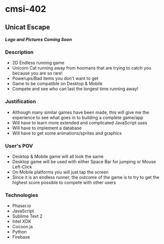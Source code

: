 # cmsi-402

## Unicat Escape

#### *Logo and Pictures Coming Soon*
### Description
* 2D Endless running game
* Unicorn Cat running away from hoomans that are trying to catch you because you are so rare!
* Powerups/Bad items you don't want to get
* Game to be compatible on Desktop & Mobile
* Compete and see who can last the longest time running away!

### Justification
* Although many similar games have been made, this will give me the experience to see what goes in to building a complete game/app
* Will have to learn more extended and complicated JavaScript uses
* Will have to implement a database
* Will have to get some animations/sprites and graphics

### User's POV
* Desktop & Mobile game will all look the same
* Desktop game will be used with either Space Bar for jumping or Mouse Left-Click
* On Mobile platforms you will just tap the screen
* Since it is an endless runner, the outcome of the game is to try to get the highest score possible to compete with other users

### Technologies
* Phaser.io
* JavaScript
* Sublime Text 2
* Intel XDK
* Cocoon.js
* Python
* Firebase

